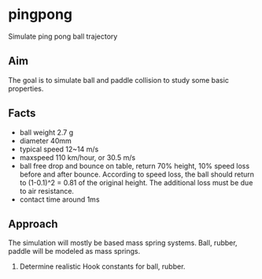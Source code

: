 # pingpong
Simulate ping pong ball trajectory

## Aim
The goal is to simulate ball and paddle collision to study some basic properties. 

## Facts

- ball weight 2.7 g
- diameter 40mm
- typical speed 12~14 m/s
- maxspeed 110 km/hour, or 30.5 m/s
- ball free drop and bounce on table, return 70% height, 10% speed loss before and after bounce. According to speed loss, the ball should return to (1-0.1)^2 = 0.81 of the original height. The additional loss must be due to air resistance.
- contact time around 1ms

## Approach

The simulation will mostly be based mass spring systems. Ball, rubber, paddle will be modeled as mass springs. 

1. Determine realistic Hook constants for ball, rubber.
